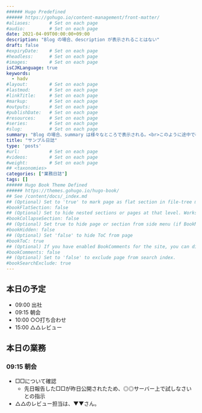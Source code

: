 ```yaml
---
###### Hugo Predefined
###### https://gohugo.io/content-management/front-matter/
#aliases:       # Set on each page
#audio:         # Set on each page
date: 2021-04-09T00:00:00+09:00
description: "Blog の場合、description が表示されることはない" 
draft: false
#expiryDate:    # Set on each page 
#headless:      # Set on each page
#images:        # Set on each page
isCJKLanguage: true
keywords:
  - hadv
#layout:        # Set on each page
#lastmod:       # Set on each page
#linkTitle:     # Set on each page
#markup:        # Set on each page
#outputs:       # Set on each page
#publishDate:   # Set on each page
#resources:     # Set on each page
#series:        # Set on each page
#slug:          # Set on each page
summary: "Blog の場合、summary は様々なところで表示される。<br>このように途中で改行も可能。" 
title: "サンプル日誌"
type: 'posts'
#url:           # Set on each page
#videos:        # Set on each page
#weight:        # Set on each page
## <taxonomies>
categories: ["業務日誌"]
tags: []
###### Hugo Book Theme Defined
###### https://themes.gohugo.io/hugo-book/
## See /content/docs/_index.md
## (Optional) Set to 'true' to mark page as flat section in file-tree menu (if BookMenuBundle not set)
#bookFlatSection: false
## (Optional) Set to hide nested sections or pages at that level. Works only with file-tree menu mode
#bookCollapseSection: false
## (Optional) Set true to hide page or section from side menu (if BookMenuBundle not set)
#bookHidden: false
## (Optional) Set 'false' to hide ToC from page
#bookToC: true
## (Optional) If you have enabled BookComments for the site, you can disable it for specific pages.
#bookComments: false
## (Optional) Set to 'false' to exclude page from search index.
#bookSearchExclude: true
---
```


## 本日の予定

- 09:00 出社
- 09:15 朝会
- 10:00 ○○打ち合わせ
- 15:00 △△レビュー

## 本日の業務
### 09:15 朝会

- □□について確認
  - 先日報告した□□が昨日公開されたため、◎◎サーバー上で試しなさいとの指示
- △△のレビュー担当は、▼▼さん。

